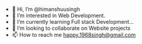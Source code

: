 - 👋 Hi, I’m @himanshuusingh
- 👀 I’m interested in Web Development.
- 🌱 I’m currently learning Full stack Development...
- 💞️ I’m looking to collaborate on Website projects
- 📫 How to reach me happy.1968singh@gmail.com

<!---
himanshuusingh/himanshuusingh is a ✨ special ✨ repository because its `README.md` (this file) appears on your GitHub profile.
You can click the Preview link to take a look at your changes.
--->
